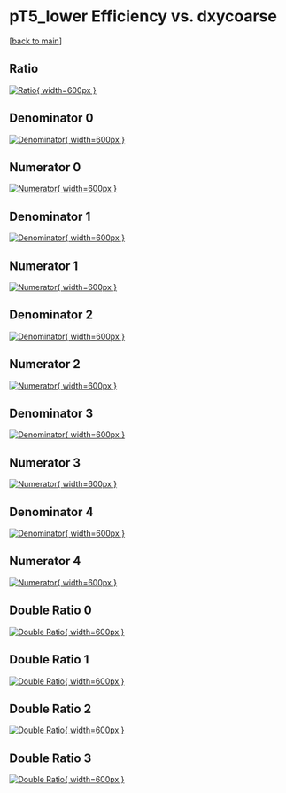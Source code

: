 # pT5_lower Efficiency vs. dxycoarse

[[back to main](./)]



## Ratio

[![Ratio](../mtv/var/pT5_lower_base_321_-1_eff_dxycoarse.png){ width=600px }](../mtv/var/pT5_lower_base_321_-1_eff_dxycoarse.pdf)

## Denominator 0

[![Denominator](../mtv/den/pT5_lower_base_321_-1_eff_dxycoarse_den0.png){ width=600px }](../mtv/den/pT5_lower_base_321_-1_eff_dxycoarse_den0.pdf)

## Numerator 0

[![Numerator](../mtv/num/pT5_lower_base_321_-1_eff_dxycoarse_num0.png){ width=600px }](../mtv/num/pT5_lower_base_321_-1_eff_dxycoarse_num0.pdf)

## Denominator 1

[![Denominator](../mtv/den/pT5_lower_base_321_-1_eff_dxycoarse_den1.png){ width=600px }](../mtv/den/pT5_lower_base_321_-1_eff_dxycoarse_den1.pdf)

## Numerator 1

[![Numerator](../mtv/num/pT5_lower_base_321_-1_eff_dxycoarse_num1.png){ width=600px }](../mtv/num/pT5_lower_base_321_-1_eff_dxycoarse_num1.pdf)

## Denominator 2

[![Denominator](../mtv/den/pT5_lower_base_321_-1_eff_dxycoarse_den2.png){ width=600px }](../mtv/den/pT5_lower_base_321_-1_eff_dxycoarse_den2.pdf)

## Numerator 2

[![Numerator](../mtv/num/pT5_lower_base_321_-1_eff_dxycoarse_num2.png){ width=600px }](../mtv/num/pT5_lower_base_321_-1_eff_dxycoarse_num2.pdf)

## Denominator 3

[![Denominator](../mtv/den/pT5_lower_base_321_-1_eff_dxycoarse_den3.png){ width=600px }](../mtv/den/pT5_lower_base_321_-1_eff_dxycoarse_den3.pdf)

## Numerator 3

[![Numerator](../mtv/num/pT5_lower_base_321_-1_eff_dxycoarse_num3.png){ width=600px }](../mtv/num/pT5_lower_base_321_-1_eff_dxycoarse_num3.pdf)

## Denominator 4

[![Denominator](../mtv/den/pT5_lower_base_321_-1_eff_dxycoarse_den4.png){ width=600px }](../mtv/den/pT5_lower_base_321_-1_eff_dxycoarse_den4.pdf)

## Numerator 4

[![Numerator](../mtv/num/pT5_lower_base_321_-1_eff_dxycoarse_num4.png){ width=600px }](../mtv/num/pT5_lower_base_321_-1_eff_dxycoarse_num4.pdf)

## Double Ratio 0

[![Double Ratio](../mtv/ratio/pT5_lower_base_321_-1_eff_dxycoarse_ratio0.png){ width=600px }](../mtv/ratio/pT5_lower_base_321_-1_eff_dxycoarse_ratio0.pdf)

## Double Ratio 1

[![Double Ratio](../mtv/ratio/pT5_lower_base_321_-1_eff_dxycoarse_ratio1.png){ width=600px }](../mtv/ratio/pT5_lower_base_321_-1_eff_dxycoarse_ratio1.pdf)

## Double Ratio 2

[![Double Ratio](../mtv/ratio/pT5_lower_base_321_-1_eff_dxycoarse_ratio2.png){ width=600px }](../mtv/ratio/pT5_lower_base_321_-1_eff_dxycoarse_ratio2.pdf)

## Double Ratio 3

[![Double Ratio](../mtv/ratio/pT5_lower_base_321_-1_eff_dxycoarse_ratio3.png){ width=600px }](../mtv/ratio/pT5_lower_base_321_-1_eff_dxycoarse_ratio3.pdf)


